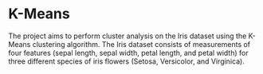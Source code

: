 # K-Means
The project aims to perform cluster analysis on the Iris dataset using the K-Means clustering algorithm. The Iris dataset consists of measurements of four features (sepal length, sepal width, petal length, and petal width) for three different species of iris flowers (Setosa, Versicolor, and Virginica).
